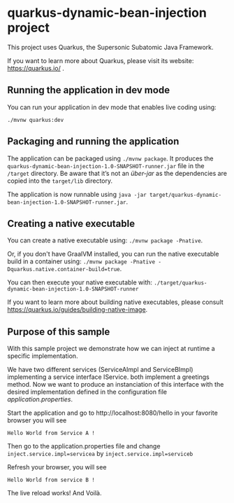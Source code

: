 # quarkus-dynamic-bean-injection project

This project uses Quarkus, the Supersonic Subatomic Java Framework.

If you want to learn more about Quarkus, please visit its website: https://quarkus.io/ .

## Running the application in dev mode

You can run your application in dev mode that enables live coding using:
```
./mvnw quarkus:dev
```

## Packaging and running the application

The application can be packaged using `./mvnw package`.
It produces the `quarkus-dynamic-bean-injection-1.0-SNAPSHOT-runner.jar` file in the `/target` directory.
Be aware that it’s not an _über-jar_ as the dependencies are copied into the `target/lib` directory.

The application is now runnable using `java -jar target/quarkus-dynamic-bean-injection-1.0-SNAPSHOT-runner.jar`.

## Creating a native executable

You can create a native executable using: `./mvnw package -Pnative`.

Or, if you don't have GraalVM installed, you can run the native executable build in a container using: `./mvnw package -Pnative -Dquarkus.native.container-build=true`.

You can then execute your native executable with: `./target/quarkus-dynamic-bean-injection-1.0-SNAPSHOT-runner`

If you want to learn more about building native executables, please consult https://quarkus.io/guides/building-native-image.

## Purpose of this sample

With this sample project we demonstrate how we can inject at runtime a specific implementation.

We have two different services (ServiceAImpl and ServiceBImpl) implementing a service interface IService.
both implement a greetings method. 
Now we want to produce an instanciation of this interface with the desired implementation 
defined in the configuration file *application.properties*.

Start the application and go to http://localhost:8080/hello in your favorite browser
you will see

```Hello World from Service A !```

Then go to the application.properties file and change 
```inject.service.impl=servicea``` 
by 
```inject.service.impl=serviceb```

Refresh your browser, you will see 

```Hello World from service B !```

The live reload works! And Voilà.